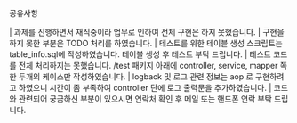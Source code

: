 공유사항

| 과제를 진행하면서 재직중이라 업무로 인하여 전체 구현은 하지 못했습니다.
| 구현을 하지 못한 부분은 TODO 처리를 하였습니다.
| 테스트를 위한 테이블 생성 스크립트는 table_info.sql에 작성하였습니다. 테이블 생성 후 테스트 부탁 드립니다.
| 테스트 코드를 전체 처리하지는 못했습니다. /test 패키지 아래에 controller, service, mapper 쪽 한 두개의 케이스만 작성하였습니다.
| logback 및 로그 관련 정보는 aop 로 구현하려고 하였으니 시간이 좀 부족하여 controller 단에 로그 출력문을 추가하였습니다.
| 코드와 관련되어 궁금하신 부분이 있으시면 연락처 확인 후 메일 또는 핸드폰 연락 부탁 드립니다.


